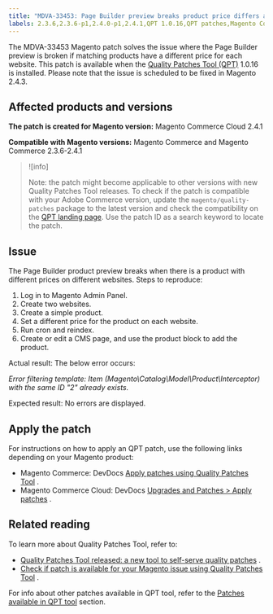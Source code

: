 ```yaml
---
title: "MDVA-33453: Page Builder preview breaks product price differs across sites"
labels: 2.3.6,2.3.6-p1,2.4.0-p1,2.4.1,QPT 1.0.16,QPT patches,Magento Commerce,Magento Commerce Cloud,Page Builder,error,price,product,support tools
---
```


The MDVA-33453 Magento patch solves the issue where the Page Builder preview is broken if matching products have a different price for each website. This patch is available when the [Quality Patches Tool (QPT)](https://support.magento.com/hc/en-us/articles/360047139492) 1.0.16 is installed. Please note that the issue is scheduled to be fixed in Magento 2.4.3.

## Affected products and versions

 **The patch is created for Magento version:** Magento Commerce Cloud 2.4.1

 **Compatible with Magento versions:** Magento Commerce and Magento Commerce 2.3.6-2.4.1

>![info]
>
 >Note: the patch might become applicable to other versions with new Quality Patches Tool releases. To check if the patch is compatible with your Adobe Commerce version, update the `magento/quality-patches` package to the latest version and check the compatibility on the [QPT landing page](https://devdocs.magento.com/quality-patches/tool.html#patch-grid). Use the patch ID as a search keyword to locate the patch.

## Issue

The Page Builder product preview breaks when there is a product with different prices on different websites. <span class="wysiwyg-underline">Steps to reproduce:</span> 

1. Log in to Magento Admin Panel.
1. Create two websites.
1. Create a simple product.
1. Set a different price for the product on each website.
1. Run cron and reindex.
1. Create or edit a CMS page, and use the product block to add the product.

 <span class="wysiwyg-underline">Actual result:</span> The below error occurs: <span class="wysiwyg-underline"></span> 

 *Error filtering template: Item (Magento\\Catalog\\Model\\Product\\Interceptor) with the same ID "2" already exists.* 

 <span class="wysiwyg-underline">Expected result:</span> No errors are displayed.

## Apply the patch

For instructions on how to apply an QPT patch, use the following links depending on your Magento product:

* Magento Commerce: DevDocs [Apply patches using Quality Patches Tool](https://devdocs.magento.com/guides/v2.4/comp-mgr/patching/mqp.html) .
* Magento Commerce Cloud: DevDocs [Upgrades and Patches > Apply patches](https://devdocs.magento.com/cloud/project/project-patch.html) .

## Related reading

To learn more about Quality Patches Tool, refer to:

* [Quality Patches Tool released: a new tool to self-serve quality patches](https://support.magento.com/hc/en-us/articles/360047139492) .
* [Check if patch is available for your Magento issue using Quality Patches Tool](https://support.magento.com/hc/en-us/articles/360047125252) .

For info about other patches available in QPT tool, refer to the [Patches available in QPT tool](https://support.magento.com/hc/en-us/sections/360010506631-Patches-available-in-QPT-tool-) section.